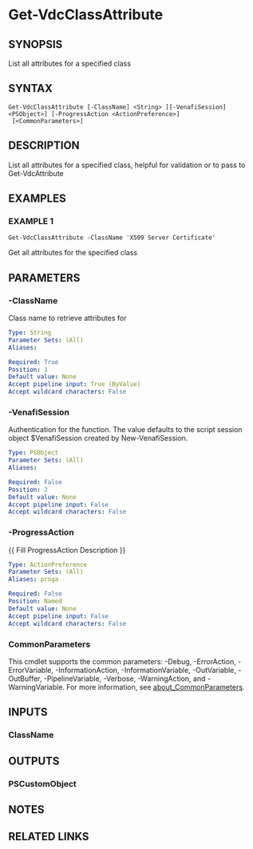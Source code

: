 # Get-VdcClassAttribute

## SYNOPSIS
List all attributes for a specified class

## SYNTAX

```
Get-VdcClassAttribute [-ClassName] <String> [[-VenafiSession] <PSObject>] [-ProgressAction <ActionPreference>]
 [<CommonParameters>]
```

## DESCRIPTION
List all attributes for a specified class, helpful for validation or to pass to Get-VdcAttribute

## EXAMPLES

### EXAMPLE 1
```
Get-VdcClassAttribute -ClassName 'X509 Server Certificate'
```

Get all attributes for the specified class

## PARAMETERS

### -ClassName
Class name to retrieve attributes for

```yaml
Type: String
Parameter Sets: (All)
Aliases:

Required: True
Position: 1
Default value: None
Accept pipeline input: True (ByValue)
Accept wildcard characters: False
```

### -VenafiSession
Authentication for the function.
The value defaults to the script session object $VenafiSession created by New-VenafiSession.

```yaml
Type: PSObject
Parameter Sets: (All)
Aliases:

Required: False
Position: 2
Default value: None
Accept pipeline input: False
Accept wildcard characters: False
```

### -ProgressAction
{{ Fill ProgressAction Description }}

```yaml
Type: ActionPreference
Parameter Sets: (All)
Aliases: proga

Required: False
Position: Named
Default value: None
Accept pipeline input: False
Accept wildcard characters: False
```

### CommonParameters
This cmdlet supports the common parameters: -Debug, -ErrorAction, -ErrorVariable, -InformationAction, -InformationVariable, -OutVariable, -OutBuffer, -PipelineVariable, -Verbose, -WarningAction, and -WarningVariable. For more information, see [about_CommonParameters](http://go.microsoft.com/fwlink/?LinkID=113216).

## INPUTS

### ClassName
## OUTPUTS

### PSCustomObject
## NOTES

## RELATED LINKS
